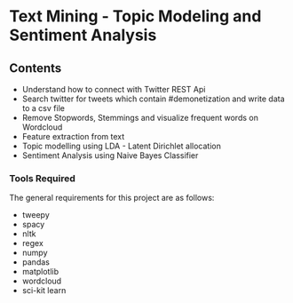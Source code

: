 # Text Mining - Topic Modeling and Sentiment Analysis


## Contents

- Understand how to connect with Twitter REST Api
- Search twitter for tweets which contain #demonetization and write data to a csv file
- Remove Stopwords, Stemmings and visualize frequent words on Wordcloud
- Feature extraction from text
- Topic modelling using LDA - Latent Dirichlet allocation
- Sentiment Analysis using Naive Bayes Classifier

### Tools Required
The general requirements for this project are as follows:
- tweepy
- spacy
- nltk
- regex
- numpy
- pandas
- matplotlib
- wordcloud
- sci-kit learn
